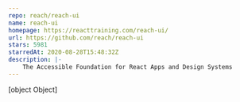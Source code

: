 ```yaml
---
repo: reach/reach-ui
name: reach-ui
homepage: https://reacttraining.com/reach-ui/
url: https://github.com/reach/reach-ui
stars: 5981
starredAt: 2020-08-28T15:48:32Z
description: |-
    The Accessible Foundation for React Apps and Design Systems
---
```


[object Object]
